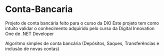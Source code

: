 # Conta-Bancaria
Projeto de conta bancária feito para o curso da DIO
Este projeto tem como intuito validar o conhecimento adquirido pelo curso da Digital Innovation One de .NET Developer

Algoritmo simples de conta bancária (Depósitos, Saques, Transferências e inclusão de novas contas)
